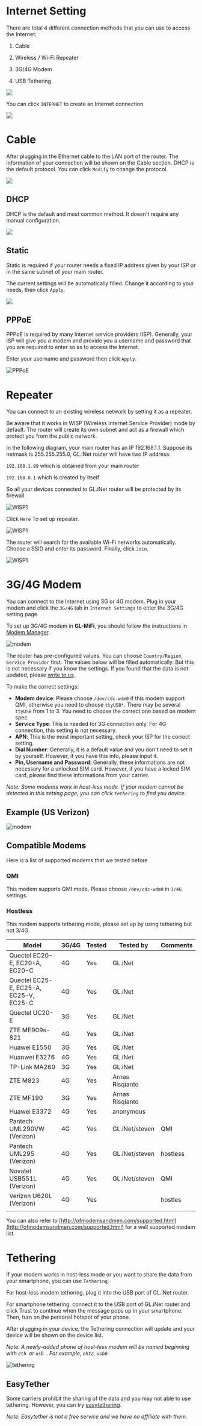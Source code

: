 # Internet Setting

There are total 4 different connection methods that you can use to access the Internet:

1)  Cable

2)   Wireless / Wi-Fi Repeater

3)   3G/4G Modem

4)   USB Tethering

![](https://static.gl-inet.com/docs/en/3/setup/internet/4ways.jpg)

You can click `INTERNET` to create an Internet connection.

![](https://static.gl-inet.com/docs/en/3/setup/internet/internet.jpg)

  

# Cable

After plugging in the Ethernet cable to the LAN port of the router. The information of your connection will be shown on the Cable section. DHCP is the default protocol. You can click `Modify` to change the protocol.

![](https://static.gl-inet.com/docs/en/3/setup/internet/dhcp_page.jpg)



## DHCP

DHCP is the default and most common method. It doesn't require any manual configuration.

![](https://static.gl-inet.com/docs/en/3/setup/internet/dhcp.jpg)



## Static

Static is required if your router needs a fixed IP address given by your ISP or in the same subnet of your main router.

The current settings will be automatically filled. Change it according to your needs, then click `Apply`.

![](https://static.gl-inet.com/docs/en/3/setup/internet/static.jpg)



## PPPoE

PPPoE is required by many Internet service providers (ISP). Generally, your ISP will give you a modem and provide you a username and password that you are required to enter so as to access the Internet.

Enter your username and password then click `Apply`.

![PPPoE](https://static.gl-inet.com/docs/en/3/setup/internet/pppoe_page.jpg)



# Repeater

You can connect to an existing wireless network by setting it as a repeater. 

Be aware that it works in WISP (Wireless Internet Service Provider) mode by default. The router will create its own subnet and act as a firewall which protect you from the public network.

In the following diagram, your main router has an IP 192.168.1.1. Suppose its netmask is 255.255.255.0, GL.iNet router will have two IP address:

`192.168.1.99` which is obtained from your main router

`192.168.8.1` which is created by itself

So all your devices connected to GL.iNet router will be protected by its firewall.

![WISP1](https://static.gl-inet.com/docs/en/3/setup/internet/wisp1.png)



Click `Here` To set up repeater.

![WISP1](https://static.gl-inet.com/docs/en/3/setup/internet/wisp1.jpg)



The router will search for the available Wi-Fi networks automatically. Choose a SSID and enter its password. Finally, click `Join`.

![WISP1](https://static.gl-inet.com/docs/en/3/setup/internet/wisp2.jpg)





# 3G/4G Modem

You can connect to the Internet using 3G or 4G modem. Plug in your modem and click the `3G/4G` tab in `Internet Settings` to enter the 3G/4G setting page. 

To set up 3G/4G modem in **GL-MiFi**, you should follow the instructions in [Modem Manager](modem_manager.md).

![modem](src/internet/mifi_connection.jpg)

The router has pre-configured values. You can choose `Country/Region`,  `Service Provider` first. The values below will be filled automatically. But this is not necessary if you know the settings. If you found that the data is not updated, please [write to us](mailto:support@gl-inet.com).

To make the correct settings:

- **Modem device**: Please choose `/dev/cdc-wdm0` if this modem support QMI, otherwise you need to choose `ttyUSB*`. There may be several `ttyUSB` from 1 to 3. You need to choose the correct one based on modem spec.
- **Service Type**: This is needed for 3G connection only. For 4G connection, this setting is not necessary.
- **APN**: This is the most important setting, check your ISP for the correct setting.
- **Dial Number**: Generally, it is a default value and you don't need to set it by yourself. However, if you have this info, please input it.
- **Pin, Username and Password:** Generally, these informations are not necessary for a unlocked SIM card. However, if you have a locked SIM card, please find these informations from your carrier.

*Note: Some modems work in host-less mode. If your modem cannot be detected in this setting page, you can click `tethering` to find you device.*



## Example (US Verizon)

![modem](src/internet/verizon_apn.jpg)



## Compatible Modems

Here is a list of supported modems that we tested before. 

### QMI
This modem supports QMI mode. Please choose `/dev/cdc-wdm0` in `3/4G` settings.
### Hostless 
This modem supports tethering mode, please set up by using tethering but not 3/4G.

| Model                                  | 3G/4G | Tested | Tested by       | Comments |
| -------------------------------------- | ----- | ------ | --------------- | -------- |
| Quectel EC20-E, EC20-A, EC20-C         | 4G    | Yes    | GL.iNet         |          |
| Quectel EC25-E, EC25-A, EC25-V, EC25-C | 4G    | Yes    | GL.iNet         |          |
| Quectel UC20-E                         | 3G    | Yes    | GL.iNet         |          |
| ZTE ME909s-821                         | 4G    | Yes    | GL.iNet         |          |
| Huawei E1550                           | 3G    | Yes    | GL.iNet         |          |
| Huanwei E3276                          | 4G    | Yes    | GL.iNet         |          |
| TP-Link MA260                          | 3G    | Yes    | GL.iNet         |          |
| ZTE M823                               | 4G    | Yes    | Arnas Risqianto |          |
| ZTE MF190                              | 3G    | Yes    | Arnas Risqianto |          |
| Huawei E3372                           | 4G    | Yes    | anonymous       |          |
| Pantech UML290VW (Verizon)             | 4G    | Yes    | GL.iNet/steven  | QMI      |
| Pantech UML295 (Verizon)               | 4G    | Yes    | GL.iNet/steven  | hostless |
| Novatel USB551L (Verizon)              | 4G    | Yes    | GL.iNet/steven  | QMI      |
| Verizon U620L (Verizon)                | 4G    | Yes    |                 | hostles  |
|                                        |       |        |                 |          |

You can also refer to [http://ofmodemsandmen.com/supported.html](http://ofmodemsandmen.com/supported.html) for a well supported modem list.



# Tethering

If your modem works in host-less mode or you want to share the data from your smartphone, you can use `Tethering`. 

For host-less modem tethering, plug it into the USB port of GL.iNet router.

For smartphone tethering, connect it to the USB port of GL.iNet router and click Trust to continue when the message pops up in your smartphone. Then, turn on the personal hotspot of your phone. 

After plugging in your device, the Tethering connection will update and your device will be shown on the device list.

*Note: A newly-added phone of host-less modem will be named beginning with `eth `or `usb `. For example, `eht2`, `usb0`.*

![tethering](https://static.gl-inet.com/docs/en/3/setup/internet/tethering.jpg)



## EasyTether

Some carriers prohibit the sharing of the data and you may not able to use tethering. However, you can try [easytethering](/app/tether.md). 

*Note: Easytether is not a free service and we have no affiliate with them.*



